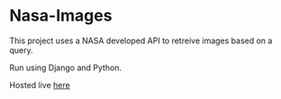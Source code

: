 # Nasa-Images
This project uses a NASA developed API to retreive images based on a query.

Run using Django and Python.

Hosted live [here](https://nasa-space-images.herokuapp.com/)